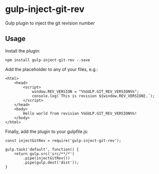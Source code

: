 # gulp-inject-git-rev
Gulp plugin to inject the git revision number

## Usage

Install the plugin:

```
npm install gulp-inject-git-rev --save
```

Add the placeholder to any of your files, e.g.:

```
<html>
	<head>
		<script>
			window.REV_VERSION = "%%GULP.GIT_REV_VERSION%%";
			console.log(`This is revision ${window.REV_VERSION}.`);
		</script>
	</head>
	<body>
		Hello world from revision %%GULP.GIT_REV_VERSION%%!
	</body>
</html>
```

Finally, add the plugin to your gulpfile.js:

```
const injectGitRev = require('gulp-inject-git-rev');

gulp.task('default', function() {
	return gulp.src('src/**/*')
		.pipe(injectGitRev())
		.pipe(gulp.dest('dist'));
}
```
